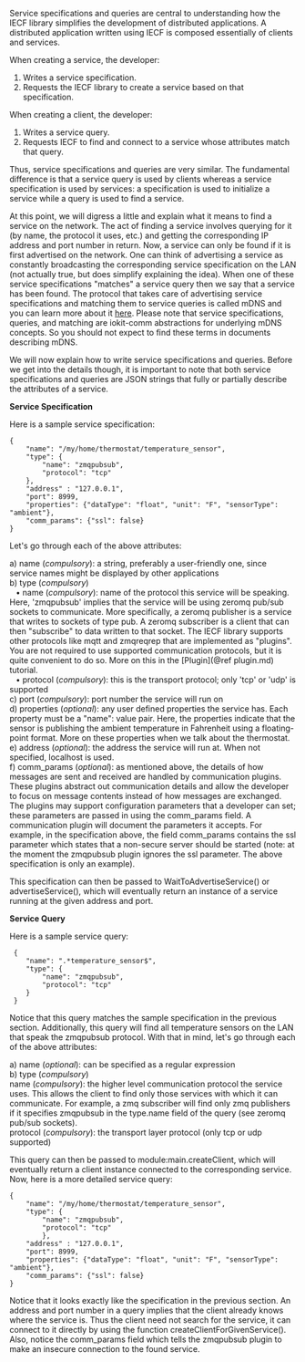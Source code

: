 
Service specifications and queries are central to understanding how the IECF library simplifies the development of
distributed applications. A distributed application written using IECF is composed essentially of clients and services.

When creating a service, the developer:

1) Writes a service specification. <BR>
2) Requests the IECF library to create a service based on that specification. <BR>

When creating a client, the developer:

1) Writes a service query. <BR>
2) Requests IECF to find and connect to a service whose attributes match that query. <BR>

Thus, service specifications and queries are very similar. The fundamental difference is that a service query is used
by clients whereas a service specification is used by services: a specification is used to initialize a service while a
query is used to find a service.

At this point, we will digress a little and explain what it means to find a service on the network. The act of finding
a service involves querying for it (by name, the protocol it uses, etc.) and getting the corresponding IP address and
port number in return. Now, a service can only be found if it is first advertised on the network. One can think of
advertising a service as constantly broadcasting the corresponding service specification on the LAN (not actually
true, but does simplify explaining the idea). When one of these service specifications "matches" a service query then
we say that a service has been found. The protocol that takes care of advertising service specifications and matching
them to service queries is called mDNS and you can learn more about it [here](http://en.wikipedia.org/wiki/Multicast_DNS).
Please note that service specifications, queries, and matching are iokit-comm abstractions for underlying mDNS concepts.
So you should not expect to find these terms in documents describing mDNS.

We will now explain how to write service specifications and queries. Before we get into the details though, it is
important to note that both service specifications and queries are JSON strings that fully or partially describe the
attributes of a service.

<B> Service Specification </B>

Here is a sample service specification:

    {
        "name": "/my/home/thermostat/temperature_sensor",
        "type": {
            "name": "zmqpubsub",
            "protocol": "tcp"
        },
        "address" : "127.0.0.1",
        "port": 8999,
        "properties": {"dataType": "float", "unit": "F", "sensorType": "ambient"},
        "comm_params": {"ssl": false}
    }

Let's go through each of the above attributes:

a) name (<I>compulsory</I>): a string, preferably a user-friendly one, since service names might be displayed by other
applications <BR>
b) type (<I>compulsory</I>) <BR>
    &ensp; &bull; name (<I>compulsory</I>): name of the protocol this service will be speaking. Here, 'zmqpubsub' implies that the
        service will be using zeromq pub/sub sockets to communicate. More specifically, a zeromq publisher is a
        service that writes to sockets of type pub. A zeromq subscriber is a client that can then "subscribe" to data
        written to that socket. The IECF library supports other protocols like mqtt and zmqreqrep that are implemented
        as "plugins". You are not required to use supported communication protocols, but it is quite convenient to do
        so. More on this in the [Plugin](@ref plugin.md) tutorial. <BR>
    &ensp; &bull; protocol (<I>compulsory</I>): this is the transport protocol; only 'tcp' or 'udp' is supported <BR>
c) port (<I>compulsory</I>): port number the service will run on <BR>
d) properties (<I>optional</I>): any user defined properties the service has. Each property must be a "name": value pair.
Here, the properties indicate that the sensor is publishing the ambient temperature in Fahrenheit using a
floating-point format. More on these properties when we talk about the thermostat. <BR>
e) address (<I>optional</I>): the address the service will run at. When not specified, localhost is used. <BR>
f) comm_params (<I>optional</I>): as mentioned above, the details of how messages are sent and received are handled by
communication plugins. These plugins abstract out communication details and allow the developer to focus on message
contents instead of how messages are exchanged. The plugins may support configuration parameters that a developer can
set; these parameters are passed in using the comm_params field. A communication plugin will document the parameters
it accepts. For example, in the specification above, the field comm_params contains the ssl parameter which states
that a non-secure server should be started (note: at the moment the zmqpubsub plugin ignores the ssl parameter. The
above specification is only an example). <BR>

This specification can then be passed to WaitToAdvertiseService() or advertiseService(), which will eventually return
an instance of a service running at the given address and port.

<B> Service Query </B>

Here is a sample service query:

     {
        "name": ".*temperature_sensor$",
        "type": {
            "name": "zmqpubsub",
            "protocol": "tcp"
        }
     }

Notice that this query matches the sample specification in the previous section. Additionally, this query will find
all temperature sensors on the LAN that speak the zmqpubsub protocol. With that in mind, let's go through each of the
above attributes:

a) name (<I>optional</I>): can be specified as a regular expression <BR>
b) type (<I>compulsory</I>) <BR>
        name (<I>compulsory</I>): the higher level communication protocol the service uses. This allows the client to find
        only those services with which it can communicate. For example, a zmq subscriber will find only zmq
        publishers if it specifies zmqpubsub in the type.name field of the query (see zeromq pub/sub sockets). <BR>
        protocol (<I>compulsory</I>): the transport layer protocol (only tcp or udp supported) <BR>

This query can then be passed to module:main.createClient, which will eventually return a client instance connected
to the corresponding service. Now, here is a more detailed service query:

    {
        "name": "/my/home/thermostat/temperature_sensor",
        "type": {
            "name": "zmqpubsub",
            "protocol": "tcp"
            },
        "address" : "127.0.0.1",
        "port": 8999,
        "properties": {"dataType": "float", "unit": "F", "sensorType": "ambient"},
        "comm_params": {"ssl": false}
    }

Notice that it looks exactly like the specification in the previous section. An address and port number in a query
implies that the client already knows where the service is. Thus the client need not search for the service, it can
connect to it directly by using the function createClientForGivenService(). Also, notice the comm_params field which
tells the zmqpubsub plugin to make an insecure connection to the found service.
